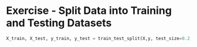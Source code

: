 # Exercise - Split Data into Training and Testing Datasets

```Python
X_train, X_test, y_train, y_test = train_test_split(X,y, test_size=0.2, random_state=99)
```